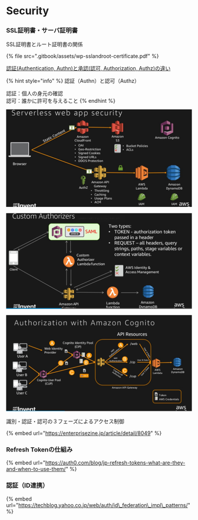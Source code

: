 # Security

### SSL証明書・サーバ証明書

SSL証明書とルート証明書の関係

{% file src=".gitbook/assets/wp-sslandroot-certificate.pdf" %}



[認証\(Authentication, Authn\)と承認\(認可, Authorization, Authz\)の違い](http://d.hatena.ne.jp/end0tknr/20110104/1294112345)

{% hint style="info" %}
認証（Authn）と認可（Authz）

認証：個人の身元の確認  
認可：誰かに許可を与えること
{% endhint %}



![Authz&#xFF08;&#x8A8D;&#x53EF;&#xFF09;&#x3068;AWS Lambda&#x306E;&#x7D44;&#x307F;&#x5408;&#x308F;&#x305B;](.gitbook/assets/image%20%284%29.png)

![OpenID&#x3068;AWS Lambda&#x306E;&#x7D44;&#x307F;&#x5408;&#x308F;&#x305B;](.gitbook/assets/image%20%281%29.png)

![Amazon Cognito&#x306B;&#x3088;&#x308B;Authz&#x306E;&#x4ED5;&#x7D44;&#x307F;](.gitbook/assets/image%20%283%29.png)



識別・認証・認可の３フェーズによるアクセス制御

{% embed url="https://enterprisezine.jp/article/detail/8049" %}



### Refresh Tokenの仕組み

{% embed url="https://auth0.com/blog/jp-refresh-tokens-what-are-they-and-when-to-use-them/" %}



### 認証（ID連携）

{% embed url="https://techblog.yahoo.co.jp/web/auth/id\_federation\_impl\_patterns/" %}









